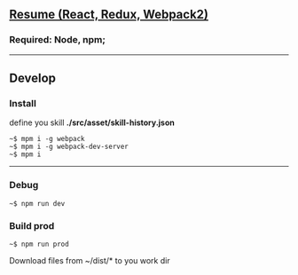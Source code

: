 ## [Resume (React, Redux, Webpack2)](https://maxislav.github.io/resume2/dist/#/itskill)

### Required: Node, npm;
***
## Develop

### Install
define you skill <b>./src/asset/skill-history.json</b>


```
~$ mpm i -g webpack
~$ mpm i -g webpack-dev-server
~$ mpm i
```

***
### Debug
```
~$ npm run dev
```

### Build prod
```
~$ npm run prod
```
Download files from ~/dist/* to you work dir



